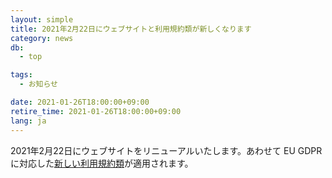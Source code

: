 ```yaml
---
layout: simple
title: 2021年2月22日にウェブサイトと利用規約類が新しくなります
category: news
db:
  - top

tags:
  - お知らせ

date: 2021-01-26T18:00:00+09:00
retire_time: 2021-01-26T18:00:00+09:00
lang: ja
---
```


<p>2021年2月22日にウェブサイトをリニューアルいたします。あわせて EU GDPR に対応した<a href="https://drive.google.com/file/d/1QRQAGIDQARwvPpBkKAEy6fFGv920221t/view">新しい利用規約類</a>が適用されます。</p>
